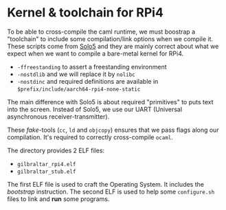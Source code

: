 # Kernel & toolchain for RPi4

To be able to cross-compile the caml runtime, we must boostrap a "toolchain"
to include some compilation/link options when we compile it. These scripts come
from [Solo5][] and they are mainly correct about what we expect when we want to
compile a bare-metal kernel for RPi4.
- `-ffreestanding` to assert a freestanding environment
- `-nostdlib` and we will replace it by `nolibc`
- `-nostdinc` and required definitions are available in
  `$prefix/include/aarch64-rpi4-none-static`

The main difference with Solo5 is about required "primitives" to puts text into
the screen. Instead of Solo5, we use our UART (Universal asynchronous
receiver-transmitter).

These _fake_-tools (`cc`, `ld` and `objcopy`) ensures that we pass flags along
our compilation. It's required to correctly cross-compile `ocaml`.

The directory provides 2 ELF files:
- `gilbraltar_rpi4.elf`
- `gilbraltar_stub.elf`

The first ELF file is used to craft the Operating System. It includes the
_bootstrap_ instruction. The second ELF is used to help some `configure.sh`
files to link and **run** some programs.

[Solo5]: https://github.com/Solo5/solo5
